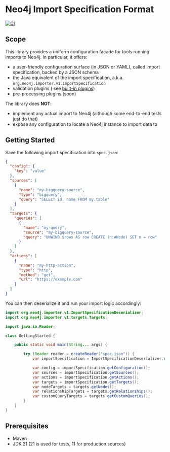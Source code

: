 # Neo4j Import Specification Format

[![CI](https://github.com/neo4j/import-spec/actions/workflows/CI.yml/badge.svg)](https://github.com/neo4j/import-spec/actions/workflows/CI.yml)

## Scope

This library provides a uniform configuration facade for tools running imports to Neo4j.
In particular, it offers:

- a user-friendly configuration surface (in JSON or YAML), called import specification, backed by a JSON schema
- the Java equivalent of the import specification, a.k.a. `org.neo4j.importer.v1.ImportSpecification`
- validation plugins (
  see [built-in plugins](https://github.com/neo4j/import-spec/tree/main/src/main/java/org/neo4j/importer/v1/validation/plugin))
- pre-processing plugins (soon)

The library does **NOT**:

- implement any actual import to Neo4j (although some end-to-end tests just do that)
- expose any configuration to locate a Neo4j instance to import data to

## Getting Started

Save the following import specification into `spec.json`:

```json
{
  "config": {
    "key": "value"
  },
  "sources": [
    {
      "name": "my-bigquery-source",
      "type": "bigquery",
      "query": "SELECT id, name FROM my.table"
    }
  ],
  "targets": {
    "queries": [
      {
        "name": "my-query",
        "source": "my-bigquery-source",
        "query": "UNWIND $rows AS row CREATE (n:ANode) SET n = row"
      }
    ]
  },
  "actions": [
    {
      "name": "my-http-action",
      "type": "http",
      "method": "get",
      "url": "https://example.com"
    }
  ]
}
```

You can then deserialize it and run your import logic accordingly:

```java
import org.neo4j.importer.v1.ImportSpecificationDeserializer;
import org.neo4j.importer.v1.targets.Targets;

import java.io.Reader;

class GettingStarted {

    public static void main(String... args) {

        try (Reader reader = createReader("spec.json")) {
            var importSpecification = ImportSpecificationDeserializer.deserialize(reader);

            var config = importSpecification.getConfiguration();
            var sources = importSpecification.getSources();
            var actions = importSpecification.getActions();
            var targets = importSpecification.getTargets();
            var nodeTargets = targets.getNodes();
            var relationshipTargets = targets.getRelationships();
            var customQueryTargets = targets.getCustomQueries();
        }
    }
}
```

## Prerequisites

- Maven
- JDK 21 (21 is used for tests, 11 for production sources)
